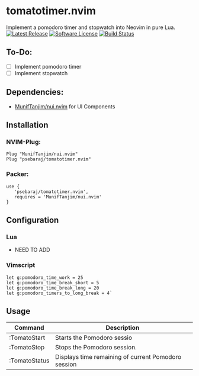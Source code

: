 # tomatotimer.nvim
Implement a pomodoro timer and stopwatch into Neovim in pure Lua.
[![Latest Release](https://img.shields.io/github/release/psebaraj/tomatotimer.nvim.svg?style=for-the-badge)](https://github.com/psebaraj/tomatotimer.nvim/releases)
[![Software License](https://img.shields.io/badge/license-MIT-brightgreen.svg?style=for-the-badge)](/LICENSE)
[![Build Status](https://img.shields.io/github/workflow/status/psebaraj/tomatotimer.nvim/CI?style=for-the-badge)](https://github.com/PSebaRaj/tomatotimer.nvim/actions/workflows/CI.yml)

## To-Do:
- [ ] Implement pomodoro timer
- [ ] Implement stopwatch

## Dependencies:
- [MunifTanjim/nui.nvim](https://github.com/MunifTanjim/nui.nvim) for UI Components

## Installation

### NVIM-Plug:
```
Plug "MunifTanjim/nui.nvim"
Plug "psebaraj/tomatotimer.nvim"
```

### Packer:
```
use {
   'psebaraj/tomatotimer.nvim',
   requires = 'MunifTanjim/nui.nvim'
}
```

## Configuration

### Lua
- NEED TO ADD

### Vimscript
```
let g:pomodoro_time_work = 25
let g:pomodoro_time_break_short = 5
let g:pomodoro_time_break_long = 20
let g:pomodoro_timers_to_long_break = 4`
```
## Usage
| Command		| Description                                           |
|---------------|-------------------------------------------------------|
| :TomatoStart  | Starts the Pomodoro sessio                            |
| :TomatoStop   | Stops the Pomodoro session.                           |
| :TomatoStatus | Displays time remaining of current Pomodoro session   |
